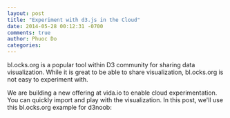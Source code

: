 ```yaml
---
layout: post
title: "Experiment with d3.js in the Cloud"
date: 2014-05-28 00:12:31 -0700
comments: true
author: Phuoc Do
categories: 
---
```


bl.ocks.org is a popular tool within D3 community for sharing data visualization. While it is great to be able to share visualization, bl.ocks.org is not easy to experiment with.

We are building a new offering at vida.io to enable cloud experimentation. You can quickly import and play with the visualization. In this post, we'll use this bl.ocks.org example for d3noob:

